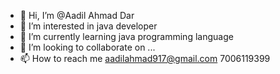 - 👋 Hi, I’m @Aadil Ahmad Dar
- 👀 I’m interested in java developer
- 🌱 I’m currently learning java programming language
- 💞️ I’m looking to collaborate on ...
- 📫 How to reach me 
aadilahmad917@gmail.com 
7006119399

<!---
7006119399/7006119399 is a ✨ special ✨ repository because its `README.md` (this file) appears on your GitHub profile.
You can click the Preview link to take a look at your changes.
--->
